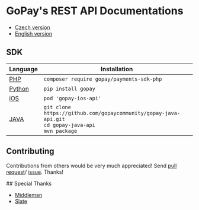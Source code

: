 
# GoPay's REST API Documentations

* [Czech version](https://doc.gopay.cz/)
* [English version](https://doc.gopay.com/)

## SDK

Language | Installation |
-------- | ------------ |
[PHP](https://github.com/gopaycommunity/gopay-php-api) | `composer require gopay/payments-sdk-php` |
[Python](https://github.com/gopaycommunity/gopay-python-api) | `pip install gopay` |
[iOS](https://github.com/gopaycommunity/gopay-ios-api)| `pod 'gopay-ios-api'` |
[JAVA](https://github.com/gopaycommunity/gopay-java-api)|  `git clone https://github.com/gopaycommunity/gopay-java-api.git`<br>`cd gopay-java-api`<br>`mvn package `|

## Contributing

Contributions from others would be very much appreciated! Send 
[pull request](https://github.com/gopaycommunity/gopay-api-documentation/pulls)/
[issue](https://github.com/gopaycommunity/gopay-api-documentation/issues). Thanks!

## Special Thanks

* [Middleman](https://github.com/middleman/middleman)
* [Slate](https://github.com/tripit/slate)
